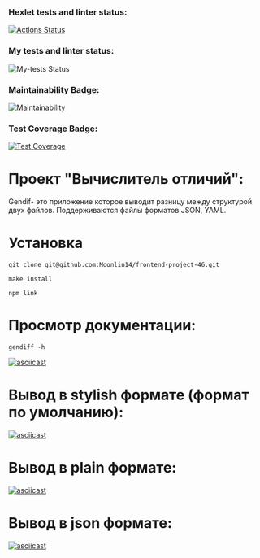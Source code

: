 ### Hexlet tests and linter status:
[![Actions Status](https://github.com/Moonlin14/frontend-project-46/actions/workflows/hexlet-check.yml/badge.svg)](https://github.com/Moonlin14/frontend-project-46/actions)
### My tests and linter status:
![My-tests Status](https://github.com/Moonlin14/frontend-project-46/actions/workflows/hexlet-check.yml/badge.svg)
### Maintainability Badge:
[![Maintainability](https://api.codeclimate.com/v1/badges/7c52ab3556b7dc37ba2d/maintainability)](https://codeclimate.com/github/Moonlin14/frontend-project-46/maintainability)
### Test Coverage Badge:
[![Test Coverage](https://api.codeclimate.com/v1/badges/7c52ab3556b7dc37ba2d/test_coverage)](https://codeclimate.com/github/Moonlin14/frontend-project-46/test_coverage)

# Проект "Вычислитель отличий":
Gendif- это приложение которое выводит разницу между структурой двух файлов. 
Поддерживаются файлы форматов JSON, YAML.
# Установка 
```
git clone git@github.com:Moonlin14/frontend-project-46.git
```
```
make install
```
```
npm link
```
# Просмотр документации:
```
gendiff -h
```

[![asciicast](https://asciinema.org/a/zkUk2b2sxKDpV1FhB9xMg3h2Z.svg)](https://asciinema.org/a/zkUk2b2sxKDpV1FhB9xMg3h2Z)
# Вывод в stylish формате (формат по умолчанию):

[![asciicast](https://asciinema.org/a/e9g5JJJA6f0cvWC301kd1pj8s.svg)](https://asciinema.org/a/e9g5JJJA6f0cvWC301kd1pj8s)
# Вывод в plain формате:

[![asciicast](https://asciinema.org/a/ooDCwbmigkQVIIUXiSiiNmgqQ.svg)](https://asciinema.org/a/ooDCwbmigkQVIIUXiSiiNmgqQ)
# Вывод в json формате:

[![asciicast](https://asciinema.org/a/GfPUfpzrIPOCAPFBMX9JbB5k8.svg)](https://asciinema.org/a/GfPUfpzrIPOCAPFBMX9JbB5k8)